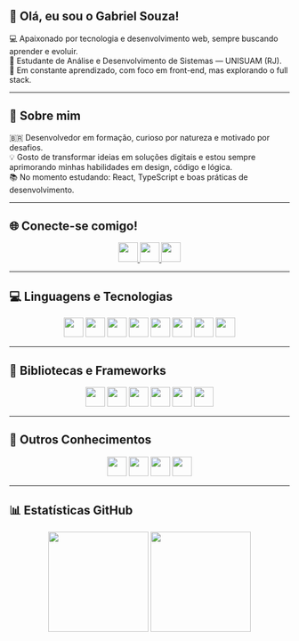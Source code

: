 ## 👋 Olá, eu sou o Gabriel Souza!

💻 Apaixonado por tecnologia e desenvolvimento web, sempre buscando aprender e evoluir.  
🚀 Estudante de Análise e Desenvolvimento de Sistemas — UNISUAM (RJ).  
🎯 Em constante aprendizado, com foco em front-end, mas explorando o full stack.  

---

## 🧠 Sobre mim

🇧🇷 Desenvolvedor em formação, curioso por natureza e motivado por desafios.  
💡 Gosto de transformar ideias em soluções digitais e estou sempre aprimorando minhas habilidades em design, código e lógica.  
📚 No momento estudando: React, TypeScript e boas práticas de desenvolvimento.

---

## 🌐 Conecte-se comigo!

<div align="center">
  <a href="mailto:laportebiel1@gmail.com">
     <img src="https://img.shields.io/static/v1?message=Gmail&logo=gmail&label=&color=D14836&logoColor=white&style=for-the-badge" height="35" />
  </a>
  <a href="https://www.linkedin.com/in/gabriel-souza-a4b3a7373/" target="_blank">
      <img src="https://img.shields.io/static/v1?message=LinkedIn&logo=linkedin&label=&color=0077B5&logoColor=white&style=for-the-badge" height="35" />
  </a>
  <a href="https://wa.me/5521978550404" target="_blank">
      <img src="https://img.shields.io/static/v1?message=Whatsapp&logo=whatsapp&label=&color=25D366&logoColor=white&style=for-the-badge" height="35" />
  </a>
</div>

---

## 💻 Linguagens e Tecnologias

<div align="center">
  <img src="https://img.shields.io/badge/HTML5-E34F26?style=for-the-badge&logo=html5&logoColor=white" height="35" />
  <img src="https://img.shields.io/badge/CSS3-1572B6?style=for-the-badge&logo=css3&logoColor=white" height="35" />
  <img src="https://img.shields.io/badge/JavaScript-F7DF1E?style=for-the-badge&logo=javascript&logoColor=black" height="35" />
  <img src="https://img.shields.io/badge/TypeScript-3178C6?style=for-the-badge&logo=typescript&logoColor=white" height="35" />
  <img src="https://img.shields.io/badge/PHP-777BB4?style=for-the-badge&logo=php&logoColor=white" height="35" />
  <img src="https://img.shields.io/badge/Python-3670A0?style=for-the-badge&logo=python&logoColor=ffdd54" height="35" />
  <img src="https://img.shields.io/badge/MySQL-4479A1?style=for-the-badge&logo=mysql&logoColor=white" height="35" />
  <img src="https://img.shields.io/badge/Git-F05033?style=for-the-badge&logo=git&logoColor=white" height="35" />
</div>

---

## 🧩 Bibliotecas e Frameworks

<div align="center">
  <img src="https://img.shields.io/badge/React-20232A?style=for-the-badge&logo=react&logoColor=61DAFB" height="35" />
  <img src="https://img.shields.io/badge/Angular-DD0031?style=for-the-badge&logo=angular&logoColor=white" height="35" />
  <img src="https://img.shields.io/badge/Ionic-3880FF?style=for-the-badge&logo=ionic&logoColor=white" height="35" />
  <img src="https://img.shields.io/badge/Bootstrap-563D7C?style=for-the-badge&logo=bootstrap&logoColor=white" height="35" />
  <img src="https://img.shields.io/badge/Figma-F24E1E?style=for-the-badge&logo=figma&logoColor=white" height="35" />
  <img src="https://img.shields.io/badge/Canva-00C4CC?style=for-the-badge&logo=canva&logoColor=white" height="35" />
</div>

---

## 🧰 Outros Conhecimentos

<div align="center">
  <img src="https://img.shields.io/badge/Excel-217346?style=for-the-badge&logo=microsoft-excel&logoColor=white" height="35" />
  <img src="https://img.shields.io/badge/Jira-0052CC?style=for-the-badge&logo=jira&logoColor=white" height="35" />
  <img src="https://img.shields.io/badge/Visual%20Studio%20Code-0078d7?style=for-the-badge&logo=visual-studio-code&logoColor=white" height="35" />
  <img src="https://img.shields.io/badge/Vercel-000000?style=for-the-badge&logo=vercel&logoColor=white" height="35" />
</div>

---

## 📊 Estatísticas GitHub

<div align="center">
  <img height="180em" src="https://github-readme-stats.vercel.app/api?username=rttwx&show_icons=true&theme=tokyonight&include_all_commits=true&count_private=true"/>
  <img height="180em" src="https://github-readme-stats.vercel.app/api/top-langs/?username=rttwx&layout=compact&langs_count=7&theme=tokyonight"/>
</div>


